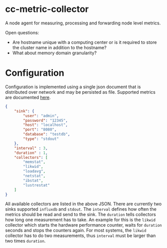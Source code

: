 # cc-metric-collector
A node agent for measuring, processing and forwarding node level metrics.

Open questions:

* Are hostname unique with a computing center or is it required to store the cluster name in addition to the hostname?
* What about memory domain granularity?

# Configuration

Configuration is implemented using a single json document that is distributed over network and may be persisted as file.
Supported metrics are documented [here](https://github.com/ClusterCockpit/cc-specifications/blob/master/metrics/lineprotocol.md).

``` json
{
    "sink": {
        "user": "admin",
        "password": "12345",
        "host": "localhost",
        "port": "8080",
        "database": "testdb",
        "type": "stdout"
    },
    "interval" : 3,
    "duration" : 1,
    "collectors": [
        "memstat",
        "likwid",
        "loadavg",
        "netstat",
        "ibstat",
        "lustrestat"
    ]
}
```

All available collectors are listed in the above JSON. There are currently two sinks supported `influxdb` and `stdout`. The `interval` defines how often the metrics should be read and send to the sink. The `duration` tells collectors how long one measurement has to take. An example for this is the `likwid` collector which starts the hardware performance counter, waits for `duration` seconds and stops the counters again. For most systems, the `likwid` collector has to do two measurements, thus `interval` must be larger than two times `duration`.


